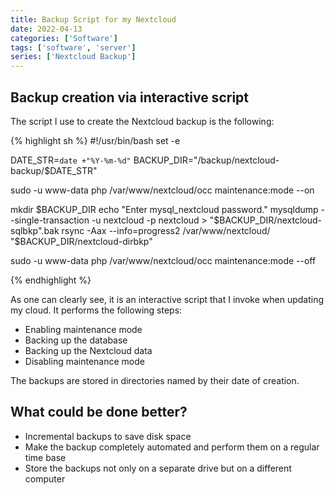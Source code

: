 ```yaml
---
title: Backup Script for my Nextcloud
date: 2022-04-13
categories: ['Software']
tags: ['software', 'server']
series: ['Nextcloud Backup']
---
```


## Backup creation via interactive script

The script I use to create the Nextcloud backup is the following:

{% highlight sh %}
#!/usr/bin/bash
set -e

DATE_STR=`date +"%Y-%m-%d"`
BACKUP_DIR="/backup/nextcloud-backup/$DATE_STR"

sudo -u www-data php /var/www/nextcloud/occ maintenance:mode --on

mkdir $BACKUP_DIR
echo "Enter mysql_nextcloud password."
mysqldump --single-transaction -u nextcloud -p nextcloud > "$BACKUP_DIR/nextcloud-sqlbkp".bak
rsync -Aax --info=progress2 /var/www/nextcloud/ "$BACKUP_DIR/nextcloud-dirbkp"

sudo -u www-data php /var/www/nextcloud/occ maintenance:mode --off

{% endhighlight %}

As one can clearly see, it is an interactive script that I invoke when updating my cloud. It performs the following steps:

* Enabling maintenance mode
* Backing up the database
* Backing up the Nextcloud data
* Disabling maintenance mode

The backups are stored in directories named by their date of creation.

## What could be done better?

* Incremental backups to save disk space
* Make the backup completely automated and perform them on a regular time base
* Store the backups not only on a separate drive but on a different computer